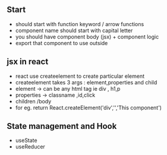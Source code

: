 ## Start 
- should start with function keyword / arrow functions
- component name should start with capital letter
- you should have component body (jsx) + component logic
- export that component to use outside 

## jsx in react
- react use createelement to create particular element
- createelement takes 3 args : element,properties and child
- element ->  can be any html tag ie div , h1,p
- properties -> classname ,id,click 
- children /body
- for eg.  return React.createElement('div','','This component')

## State management and Hook
- useState 
- useReducer

    